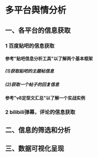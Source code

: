 # 多平台舆情分析
## 一、各平台的信息获取
### 1 百度贴吧的信息获取
#### 参考"贴吧信息分析工具"以了解两个基本框架
##### (1)获取贴吧的主题帖信息 
##### (2)获取一个帖子的回复信息
#### 参考"v8定型文汇总"以了解一个实战实例
### 2 bilibili弹幕，评论的信息获取
## 二、信息的筛选和分析
## 三、数据可视化呈现
